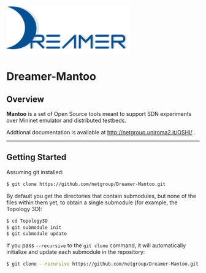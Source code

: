 ![Alt text](repo_data/dreamer-logo.png "Optional title")

Dreamer-Mantoo
===================

Overview
-----------
**Mantoo** is a set of Open Source tools meant to support SDN experiments over Mininet emulator and distributed testbeds.

Addtional documentation is available at http://netgroup.uniroma2.it/OSHI/ .

----------------------------------
Getting Started
---------------------
Assuming git installed:

```sh
$ git clone https://github.com/netgroup/Dreamer-Mantoo.git
```
By default you get the directories that contain submodules, but none of the files within them yet, to obtain a single submodule  (for example, the Topology 3D):
```sh
$ cd Topology3D
$ git submodule init
$ git submodule update
```
If you pass ```--recursive``` to the ```git clone``` command, it will automatically initialize and update each submodule in the repository:

```sh
$ git clone --recursive https://github.com/netgroup/Dreamer-Mantoo.git
```
